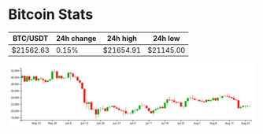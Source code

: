 # Bitcoin Stats

BTC/USDT|24h change|24h high|24h low|
|---|---|---|---|
|$21562.63|0.15%|$21654.91|$21145.00|

<img src="./chart.svg">
